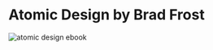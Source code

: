 # Atomic Design by Brad Frost
![atomic design ebook](http://cdn.shopify.com/s/files/1/0727/0443/products/book-cover_1024x1024.png?v=1478041896)
